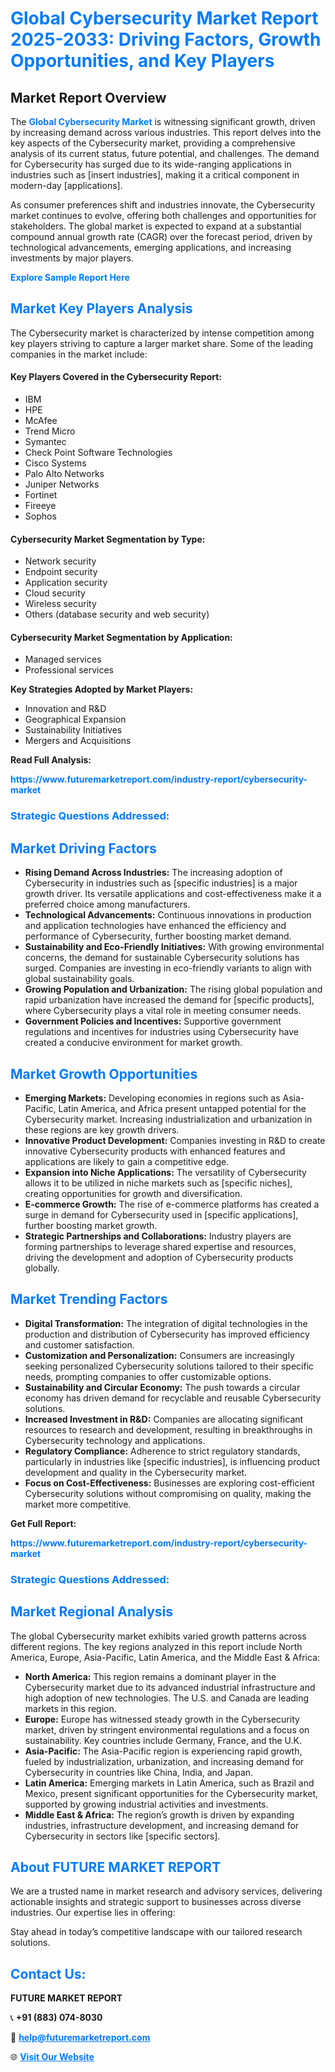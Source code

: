<h1 style="color: #007BFF;">Global Cybersecurity Market Report 2025-2033: Driving Factors, Growth Opportunities, and Key Players</h1>

<section id="overview">
<h2>Market Report Overview</h2>
<p>The <a href="https://www.futuremarketreport.com/industry-report/cybersecurity-market" style="color: #007BFF; text-decoration: none;"><strong>Global Cybersecurity Market</strong></a> is witnessing significant growth, driven by increasing demand across various industries. This report delves into the key aspects of the Cybersecurity market, providing a comprehensive analysis of its current status, future potential, and challenges. The demand for Cybersecurity has surged due to its wide-ranging applications in industries such as [insert industries], making it a critical component in modern-day [applications].</p>
<p>As consumer preferences shift and industries innovate, the Cybersecurity market continues to evolve, offering both challenges and opportunities for stakeholders. The global market is expected to expand at a substantial compound annual growth rate (CAGR) over the forecast period, driven by technological advancements, emerging applications, and increasing investments by major players.</p>
</section>

<section id="overview">
<p><a href="https://www.futuremarketreport.com/request-sample/reportId=106727" style="color: #007BFF; text-decoration: none;"><strong>Explore Sample Report Here</strong></a></p>
</section>

<section id="key-players">
<h2 style="color: #007BFF;">Market Key Players Analysis</h2>
<p>The Cybersecurity market is characterized by intense competition among key players striving to capture a larger market share. Some of the leading companies in the market include:</p>
<h4>Key Players Covered in the Cybersecurity Report:</h4>
<ul><li>IBM</li><li>HPE</li><li>McAfee</li><li>Trend Micro</li><li>Symantec</li><li>Check Point Software Technologies</li><li>Cisco Systems</li><li>Palo Alto Networks</li><li>Juniper Networks</li><li>Fortinet</li><li>Fireeye</li><li>Sophos</li></ul>
<h4>Cybersecurity Market Segmentation by Type:</h4>
<ul><li>Network security</li><li>Endpoint security</li><li>Application security</li><li>Cloud security</li><li>Wireless security</li><li>Others (database security and web security)</li></ul>

<h4>Cybersecurity Market Segmentation by Application:</h4>
<ul><li>Managed services</li><li>Professional services</li></ul>
<p><strong>Key Strategies Adopted by Market Players:</strong></p>
<ul>
<li>Innovation and R&D</li>
<li>Geographical Expansion</li>
<li>Sustainability Initiatives</li>
<li>Mergers and Acquisitions</li>
</ul>
</section>

<section>
<p><strong>Read Full Analysis: </strong></p><a href="https://www.futuremarketreport.com/industry-report/cybersecurity-market" style="color: #007BFF; text-decoration: none;"><strong>https://www.futuremarketreport.com/industry-report/cybersecurity-market</strong></a>
<h3 style="color: #007BFF;">Strategic Questions Addressed:</h3>
</section>

<section id="driving-factors">
<h2 style="color: #007BFF;">Market Driving Factors</h2>
<ul>
<li><strong>Rising Demand Across Industries:</strong> The increasing adoption of Cybersecurity in industries such as [specific industries] is a major growth driver. Its versatile applications and cost-effectiveness make it a preferred choice among manufacturers.</li>
<li><strong>Technological Advancements:</strong> Continuous innovations in production and application technologies have enhanced the efficiency and performance of Cybersecurity, further boosting market demand.</li>
<li><strong>Sustainability and Eco-Friendly Initiatives:</strong> With growing environmental concerns, the demand for sustainable Cybersecurity solutions has surged. Companies are investing in eco-friendly variants to align with global sustainability goals.</li>
<li><strong>Growing Population and Urbanization:</strong> The rising global population and rapid urbanization have increased the demand for [specific products], where Cybersecurity plays a vital role in meeting consumer needs.</li>
<li><strong>Government Policies and Incentives:</strong> Supportive government regulations and incentives for industries using Cybersecurity have created a conducive environment for market growth.</li>
</ul>
</section>

<section id="growth-opportunities">
<h2 style="color: #007BFF;">Market Growth Opportunities</h2>
<ul>
<li><strong>Emerging Markets:</strong> Developing economies in regions such as Asia-Pacific, Latin America, and Africa present untapped potential for the Cybersecurity market. Increasing industrialization and urbanization in these regions are key growth drivers.</li>
<li><strong>Innovative Product Development:</strong> Companies investing in R&D to create innovative Cybersecurity products with enhanced features and applications are likely to gain a competitive edge.</li>
<li><strong>Expansion into Niche Applications:</strong> The versatility of Cybersecurity allows it to be utilized in niche markets such as [specific niches], creating opportunities for growth and diversification.</li>
<li><strong>E-commerce Growth:</strong> The rise of e-commerce platforms has created a surge in demand for Cybersecurity used in [specific applications], further boosting market growth.</li>
<li><strong>Strategic Partnerships and Collaborations:</strong> Industry players are forming partnerships to leverage shared expertise and resources, driving the development and adoption of Cybersecurity products globally.</li>
</ul>
</section>

<section id="trending-factors">
<h2 style="color: #007BFF;">Market Trending Factors</h2>
<ul>
<li><strong>Digital Transformation:</strong> The integration of digital technologies in the production and distribution of Cybersecurity has improved efficiency and customer satisfaction.</li>
<li><strong>Customization and Personalization:</strong> Consumers are increasingly seeking personalized Cybersecurity solutions tailored to their specific needs, prompting companies to offer customizable options.</li>
<li><strong>Sustainability and Circular Economy:</strong> The push towards a circular economy has driven demand for recyclable and reusable Cybersecurity solutions.</li>
<li><strong>Increased Investment in R&D:</strong> Companies are allocating significant resources to research and development, resulting in breakthroughs in Cybersecurity technology and applications.</li>
<li><strong>Regulatory Compliance:</strong> Adherence to strict regulatory standards, particularly in industries like [specific industries], is influencing product development and quality in the Cybersecurity market.</li>
<li><strong>Focus on Cost-Effectiveness:</strong> Businesses are exploring cost-efficient Cybersecurity solutions without compromising on quality, making the market more competitive.</li>
</ul>
</section>

<section>
<p><strong>Get Full Report: </strong></p><a href="https://www.futuremarketreport.com/industry-report/cybersecurity-market" style="color: #007BFF; text-decoration: none;"><strong>https://www.futuremarketreport.com/industry-report/cybersecurity-market</strong></a>
<h3 style="color: #007BFF;">Strategic Questions Addressed:</h3>
</section>


<section id="regional-analysis">
<h2 style="color: #007BFF;">Market Regional Analysis</h2>
<p>The global Cybersecurity market exhibits varied growth patterns across different regions. The key regions analyzed in this report include North America, Europe, Asia-Pacific, Latin America, and the Middle East & Africa:</p>
<ul>
<li><strong>North America:</strong> This region remains a dominant player in the Cybersecurity market due to its advanced industrial infrastructure and high adoption of new technologies. The U.S. and Canada are leading markets in this region.</li>
<li><strong>Europe:</strong> Europe has witnessed steady growth in the Cybersecurity market, driven by stringent environmental regulations and a focus on sustainability. Key countries include Germany, France, and the U.K.</li>
<li><strong>Asia-Pacific:</strong> The Asia-Pacific region is experiencing rapid growth, fueled by industrialization, urbanization, and increasing demand for Cybersecurity in countries like China, India, and Japan.</li>
<li><strong>Latin America:</strong> Emerging markets in Latin America, such as Brazil and Mexico, present significant opportunities for the Cybersecurity market, supported by growing industrial activities and investments.</li>
<li><strong>Middle East & Africa:</strong> The region’s growth is driven by expanding industries, infrastructure development, and increasing demand for Cybersecurity in sectors like [specific sectors].</li>
</ul>
</section>

<footer>
<h2 style="color: #007BFF;">About FUTURE MARKET REPORT</h2>
<p>We are a trusted name in market research and advisory services, delivering actionable insights and strategic support to businesses across diverse industries. Our expertise lies in offering:</p>

<p>Stay ahead in today’s competitive landscape with our tailored research solutions.</p>

<h2 style="color: #007BFF;">Contact Us:</h2>
<p><strong>FUTURE MARKET REPORT</strong></p>
<p>📞 <strong>+91 (883) 074-8030</strong></p>
<p>📧 <strong><a href="mailto:help@futuremarketreport.com" style="color: #007BFF;">help@futuremarketreport.com</a></strong></p>
<p>🌐 <strong><a href="https://www.futuremarketreport.com/" style="color: #007BFF;">Visit Our Website</a></strong></p>
</footer>